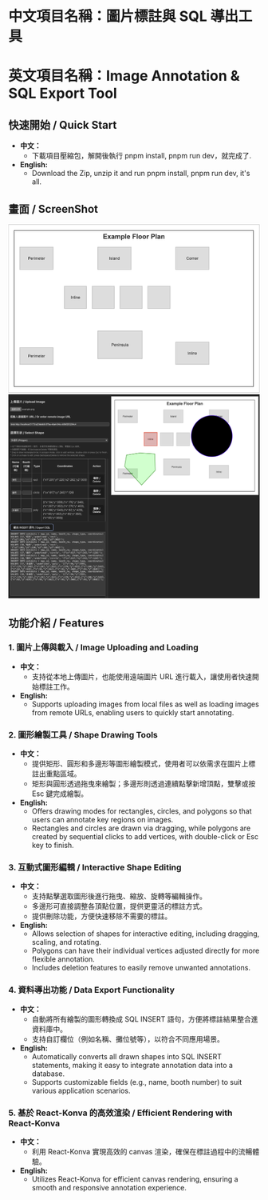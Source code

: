 # 中文項目名稱：圖片標註與 SQL 導出工具  
# 英文項目名稱：Image Annotation & SQL Export Tool

## 快速開始 / Quick Start
- **中文：**  
  - 下載項目壓縮包，解開後執行 pnpm install, pnpm run dev，就完成了.
- **English:**  
  - Download the Zip, unzip it and run pnpm install, pnpm run dev, it's all.
  
## 畫面 / ScreenShot
![操作畫面](example.png)
![範例](screenshot.png)


## 功能介紹 / Features

### 1. 圖片上傳與載入 / Image Uploading and Loading
- **中文：**  
  - 支持從本地上傳圖片，也能使用遠端圖片 URL 進行載入，讓使用者快速開始標註工作。
- **English:**  
  - Supports uploading images from local files as well as loading images from remote URLs, enabling users to quickly start annotating.

### 2. 圖形繪製工具 / Shape Drawing Tools
- **中文：**  
  - 提供矩形、圓形和多邊形等圖形繪製模式，使用者可以依需求在圖片上標註出重點區域。
  - 矩形與圓形透過拖曳來繪製；多邊形則透過連續點擊新增頂點，雙擊或按 Esc 鍵完成繪製。
- **English:**  
  - Offers drawing modes for rectangles, circles, and polygons so that users can annotate key regions on images.
  - Rectangles and circles are drawn via dragging, while polygons are created by sequential clicks to add vertices, with double-click or Esc key to finish.

### 3. 互動式圖形編輯 / Interactive Shape Editing
- **中文：**  
  - 支持點擊選取圖形後進行拖曳、縮放、旋轉等編輯操作。
  - 多邊形可直接調整各頂點位置，提供更靈活的標註方式。
  - 提供刪除功能，方便快速移除不需要的標註。
- **English:**  
  - Allows selection of shapes for interactive editing, including dragging, scaling, and rotating.
  - Polygons can have their individual vertices adjusted directly for more flexible annotation.
  - Includes deletion features to easily remove unwanted annotations.

### 4. 資料導出功能 / Data Export Functionality
- **中文：**  
  - 自動將所有繪製的圖形轉換成 SQL INSERT 語句，方便將標註結果整合進資料庫中。
  - 支持自訂欄位（例如名稱、攤位號等），以符合不同應用場景。
- **English:**  
  - Automatically converts all drawn shapes into SQL INSERT statements, making it easy to integrate annotation data into a database.
  - Supports customizable fields (e.g., name, booth number) to suit various application scenarios.

### 5. 基於 React-Konva 的高效渲染 / Efficient Rendering with React-Konva
- **中文：**  
  - 利用 React-Konva 實現高效的 canvas 渲染，確保在標註過程中的流暢體驗。
- **English:**  
  - Utilizes React-Konva for efficient canvas rendering, ensuring a smooth and responsive annotation experience.
